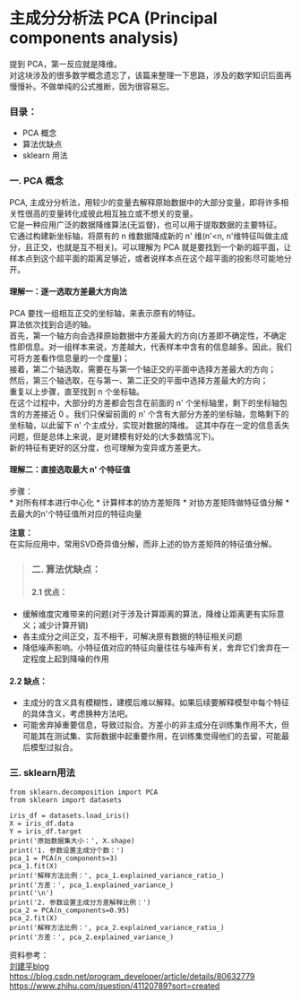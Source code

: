 # 主成分分析法 PCA (Principal components analysis)
提到 PCA，第一反应就是降维。  
对这块涉及的很多数学概念遗忘了，该篇来整理一下思路，涉及的数学知识后面再慢慢补。不做单纯的公式推断，因为很容易忘。  
>
### 目录：
- PCA 概念
- 算法优缺点
- sklearn 用法

### 一. PCA 概念
PCA, 主成分分析法，用较少的变量去解释原始数据中的大部分变量，即将许多相关性很高的变量转化成彼此相互独立或不想关的变量。  
它是一种应用广泛的数据降维算法(无监督)，也可以用于提取数据的主要特征。   
它通过构建新坐标轴，将原有的 n 维数据降成新的 n' 维(n'<n, n'维特征叫做主成分，且正交，也就是互不相关)。可以理解为 PCA 就是要找到一个新的超平面，让样本点到这个超平面的距离足够近，或者说样本点在这个超平面的投影尽可能地分开。    
>
#### 理解一：逐一选取方差最大方向法  
PCA 要找一组相互正交的坐标轴，来表示原有的特征。    
算法依次找到合适的轴。  
首先，第一个轴方向会选择原始数据中方差最大的方向(方差即不确定性，不确定性即信息。对一组样本来说，方差越大，代表样本中含有的信息越多。因此，我们可将方差看作信息量的一个度量)；    
接着，第二个轴选取，需要在与第一个轴正交的平面中选择方差最大的方向；   
然后，第三个轴选取，在与第一、第二正交的平面中选择方差最大的方向；   
重复以上步骤，直至找到 n 个坐标轴。    
在这个过程中，大部分的方差都会包含在前面的 n' 个坐标轴里，剩下的坐标轴包含的方差接近 0 。我们只保留前面的 n' 个含有大部分方差的坐标轴，忽略剩下的坐标轴，以此留下 n' 个主成分，实现对数据的降维。  这其中存在一定的信息丢失问题，但是总体上来说，是对建模有好处的(大多数情况下)。    
新的特征有更好的区分度，也可理解为变异或方差更大。  
>
#### 理解二：直接选取最大 n' 个特征值 
步骤：  
	* 对所有样本进行中心化
	* 计算样本的协方差矩阵
	* 对协方差矩阵做特征值分解
	* 去最大的n'个特征值所对应的特征向量

**注意：**  
在实际应用中，常用SVD奇异值分解，而非上述的协方差矩阵的特征值分解。  
>
>### 二. 算法优缺点：
>#### 2.1 优点：  
- 缓解维度灾难带来的问题(对于涉及计算距离的算法，降维让距离更有实际意义；减少计算开销)  
- 各主成分之间正交，互不相干，可解决原有数据的特征相关问题  
- 降低噪声影响。小特征值对应的特征向量往往与噪声有关，舍弃它们舍弃在一定程度上起到降噪的作用  
>
#### 2.2 缺点：
- 主成分的含义具有模糊性，建模后难以解释。如果后续要解释模型中每个特征的具体含义，考虑换种方法吧。  
- 可能舍弃掉重要信息，导致过拟合。方差小的非主成分在训练集作用不大，但可能其在测试集、实际数据中起重要作用，在训练集觉得他们的去留，可能最后模型过拟合。 
>
### 三. sklearn用法
```
from sklearn.decomposition import PCA
from sklearn import datasets

iris_df = datasets.load_iris()
X = iris_df.data
Y = iris_df.target
print('原始数据集大小：', X.shape)
print('1. 参数设置主成分个数：')
pca_1 = PCA(n_components=3)
pca_1.fit(X)
print('解释方法比例：', pca_1.explained_variance_ratio_)
print('方差：', pca_1.explained_variance_)
print('\n')
print('2. 参数设置主成分方差解释比例：')
pca_2 = PCA(n_components=0.95)
pca_2.fit(X)
print('解释方法比例：', pca_2.explained_variance_ratio_)
print('方差：', pca_2.explained_variance_)
```
资料参考：  
[刘建平blog](https://www.cnblogs.com/pinard/p/6239403.html)  
https://blog.csdn.net/program_developer/article/details/80632779  
https://www.zhihu.com/question/41120789?sort=created  


